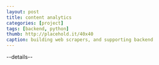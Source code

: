 ```yaml
---
layout: post
title: content analytics
categories: [project]
tags: [backend, python]
thumb: http://placehold.it/40x40
caption: building web scrapers, and supporting backend
---
```


--details--

